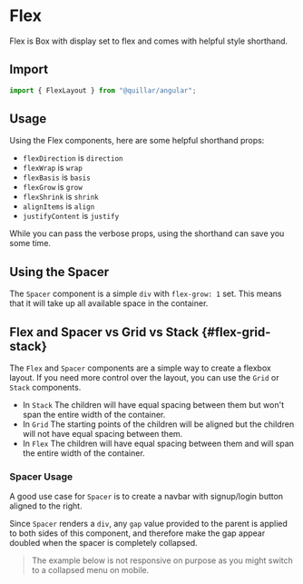# Flex

Flex is Box with display set to flex and comes with helpful style shorthand.

## Import

```javascript
import { FlexLayout } from "@quillar/angular";
```

## Usage

Using the Flex components, here are some helpful shorthand props:

- `flexDirection` is `direction`
- `flexWrap` is `wrap`
- `flexBasis` is `basis`
- `flexGrow` is `grow`
- `flexShrink` is `shrink`
- `alignItems` is `align`
- `justifyContent` is `justify`

While you can pass the verbose props, using the shorthand can save you some time.

## Using the Spacer

The `Spacer` component is a simple `div` with `flex-grow: 1` set. This means that it will take up all available space in the container.

## Flex and Spacer vs Grid vs Stack {#flex-grid-stack}

The `Flex` and `Spacer` components are a simple way to create a flexbox layout. If you need more control over the layout, you can use the `Grid` or
`Stack` components.

- In `Stack` The children will have equal spacing between them but won't span the entire width of the container.
- In `Grid` The starting points of the children will be aligned but the children will not have equal spacing between them.
- In `Flex` The children will have equal spacing between them and will span the entire width of the container.

### Spacer Usage

A good use case for `Spacer` is to create a navbar with signup/login button aligned to the right.

Since `Spacer` renders a `div`, any `gap` value provided to the parent is applied to both sides of this component, and therefore make the gap appear
doubled when the spacer is completely collapsed.

> The example below is not responsive on purpose as you might switch to a collapsed menu on mobile.
